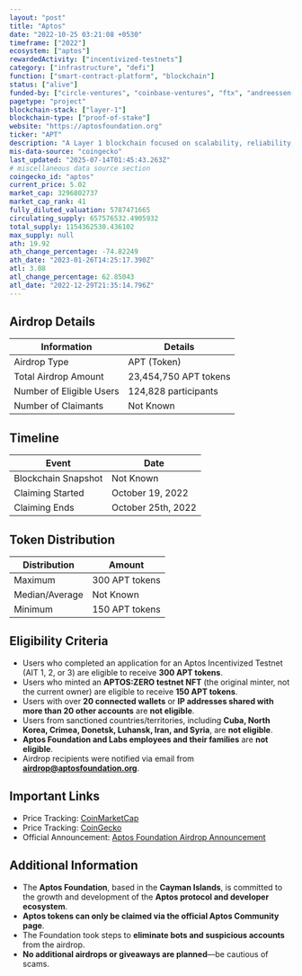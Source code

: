 ```yaml
---
layout: "post"
title: "Aptos"
date: "2022-10-25 03:21:08 +0530"
timeframe: ["2022"]
ecosystem: ["aptos"]
rewardedActivity: ["incentivized-testnets"]
category: ["infrastructure", "defi"]
function: ["smart-contract-platform", "blockchain"]
status: ["alive"]
funded-by: ["circle-ventures", "coinbase-ventures", "ftx", "andreessen-horowitz-a16z", "dragonfly-capital", "yzi-labs", "multicoin-capital"]
pagetype: "project"
blockchain-stack: ["layer-1"]
blockchain-type: ["proof-of-stake"]
website: "https://aptosfoundation.org"
ticker: "APT"
description: "A Layer 1 blockchain focused on scalability, reliability, and security, designed to power the next generation of decentralized applications."
mis-data-source: "coingecko"
last_updated: "2025-07-14T01:45:43.263Z"
# miscellaneous data source section
coingecko_id: "aptos"
current_price: 5.02
market_cap: 3296802737
market_cap_rank: 41
fully_diluted_valuation: 5787471665
circulating_supply: 657576532.4905932
total_supply: 1154362530.436102
max_supply: null
ath: 19.92
ath_change_percentage: -74.82249
ath_date: "2023-01-26T14:25:17.390Z"
atl: 3.08
atl_change_percentage: 62.85043
atl_date: "2022-12-29T21:35:14.796Z"
---
```


## Airdrop Details

| Information              | Details               |
| ------------------------ | --------------------- |
| Airdrop Type             | APT (Token)           |
| Total Airdrop Amount     | 23,454,750 APT tokens |
| Number of Eligible Users | 124,828 participants  |
| Number of Claimants      | Not Known             |

## Timeline

| Event               | Date               |
| ------------------- | ------------------ |
| Blockchain Snapshot | Not Known          |
| Claiming Started    | October 19, 2022   |
| Claiming Ends       | October 25th, 2022 |

## Token Distribution

| Distribution   | Amount         |
| -------------- | -------------- |
| Maximum        | 300 APT tokens |
| Median/Average | Not Known      |
| Minimum        | 150 APT tokens |

## Eligibility Criteria

- Users who completed an application for an Aptos Incentivized Testnet (AIT 1, 2, or 3) are eligible to receive **300 APT tokens**.
- Users who minted an **APTOS:ZERO testnet NFT** (the original minter, not the current owner) are eligible to receive **150 APT tokens**.
- Users with over **20 connected wallets** or **IP addresses shared with more than 20 other accounts** are **not eligible**.
- Users from sanctioned countries/territories, including **Cuba, North Korea, Crimea, Donetsk, Luhansk, Iran, and Syria**, are **not eligible**.
- **Aptos Foundation and Labs employees and their families** are **not eligible**.
- Airdrop recipients were notified via email from **airdrop@aptosfoundation.org**.

## Important Links

- Price Tracking: [CoinMarketCap](https://coinmarketcap.com/currencies/aptos)
- Price Tracking: [CoinGecko](https://www.coingecko.com/en/coins/aptos)
- Official Announcement: [Aptos Foundation Airdrop Announcement](https://aptosfoundation.org/currents/aptos-airdrop-announcement)

## Additional Information

- The **Aptos Foundation**, based in the **Cayman Islands**, is committed to the growth and development of the **Aptos protocol and developer ecosystem**.
- **Aptos tokens can only be claimed via the official Aptos Community page**.
- The Foundation took steps to **eliminate bots and suspicious accounts** from the airdrop.
- **No additional airdrops or giveaways are planned**—be cautious of scams.